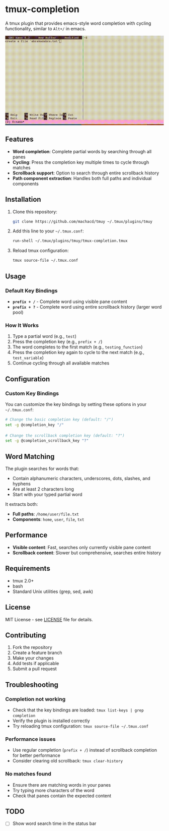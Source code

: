 # tmux-completion

A tmux plugin that provides emacs-style word completion with cycling functionality, similar to `Alt+/` in emacs.

![Demo](demo.gif)

## Features

- **Word completion**: Complete partial words by searching through all panes
- **Cycling**: Press the completion key multiple times to cycle through matches  
- **Scrollback support**: Option to search through entire scrollback history
- **Path component extraction**: Handles both full paths and individual components

## Installation

1. Clone this repository:
   ```bash
   git clone https://github.com/machacd/tmuy ~/.tmux/plugins/tmuy
   ```

2. Add this line to your `~/.tmux.conf`:
   ```bash
   run-shell ~/.tmux/plugins/tmuy/tmux-completion.tmux
   ```

3. Reload tmux configuration:
   ```bash
   tmux source-file ~/.tmux.conf
   ```

## Usage

### Default Key Bindings

- **`prefix + /`** - Complete word using visible pane content
- **`prefix + ?`** - Complete word using entire scrollback history (larger word pool)

### How It Works

1. Type a partial word (e.g., `test`)
2. Press the completion key (e.g., `prefix + /`)
3. The word completes to the first match (e.g., `testing_function`)
4. Press the completion key again to cycle to the next match (e.g., `test_variable`)
5. Continue cycling through all available matches

## Configuration

### Custom Key Bindings

You can customize the key bindings by setting these options in your `~/.tmux.conf`:

```bash
# Change the basic completion key (default: "/")
set -g @completion_key "/"

# Change the scrollback completion key (default: "?") 
set -g @completion_scrollback_key "?"
```

## Word Matching

The plugin searches for words that:
- Contain alphanumeric characters, underscores, dots, slashes, and hyphens
- Are at least 2 characters long
- Start with your typed partial word

It extracts both:
- **Full paths**: `/home/user/file.txt`
- **Components**: `home`, `user`, `file`, `txt`

## Performance

- **Visible content**: Fast, searches only currently visible pane content
- **Scrollback content**: Slower but comprehensive, searches entire history

## Requirements

- tmux 2.0+
- bash
- Standard Unix utilities (grep, sed, awk)

## License

MIT License - see [LICENSE](LICENSE) file for details.

## Contributing

1. Fork the repository
2. Create a feature branch
3. Make your changes
4. Add tests if applicable  
5. Submit a pull request

## Troubleshooting

### Completion not working
- Check that the key bindings are loaded: `tmux list-keys | grep completion`
- Verify the plugin is installed correctly
- Try reloading tmux configuration: `tmux source-file ~/.tmux.conf`

### Performance issues
- Use regular completion (`prefix + /`) instead of scrollback completion for better performance
- Consider clearing old scrollback: `tmux clear-history`

### No matches found
- Ensure there are matching words in your panes
- Try typing more characters of the word
- Check that panes contain the expected content

## TODO

- [ ] Show word search time in the status bar